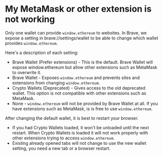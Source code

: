 # My MetaMask or other extension is not working

Only one wallet can provide `window.ethereum` to websites.
In Brave, we expose a setting in brave://settings/wallet to be able to change which wallet provides `window.ethereum`.

Here's a description of each setting:
- Brave Wallet (Prefer extensions) - This is the default. Brave Wallet will expose window.ethereum but allow other extensions such as MetaMask to overwrite it.
- Brave Wallet - Exposes `window.ethereum` and prevents sites and extensions from changing `window.ethereum`.
- Crypto Wallets (Deprecated) - Gives access to the old deprecated wallet. This option is not compatible with other extensions such as MetaMask.
- None - `window.ethereum` will not be provided by Brave Wallet at all. If you have extensions such as MetaMask, is is free to use `window.ethereum`.

After changing the default wallet, it is best to restart your browser.
- If you had Crypto Wallets loaded, it won't be unloaded until the next restart. When Crypto Wallets is loaded it will not work properly with other extensions trying to access `window.ethereum`.
- Existing already opened tabs will not change to use the new wallet setting, you need a new tab or a browser restart.
